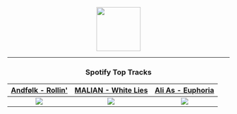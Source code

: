 <p align="center">
  <a href="https://www.tobiasmichael.de">
    <img src="https://tobiasmichael.de/assets/logo.gif" width="100" height="100"/>
  </a>
</p>

---

<h3 align="center">Spotify Top Tracks</h3>

[Andfølk - Rollin'](https://open.spotify.com/track/1QQrP9PWLPLYdJC3cTgALP)|[MALIAN - White Lies](https://open.spotify.com/track/4FuZknKZfVNdN9yjqbXKmm)|[Ali As - Euphoria](https://open.spotify.com/track/7jQelqqyroo6OFr9X5YmEP)
:---:|:----:|:----:
<img src="https://i.scdn.co/image/ab67616d00001e0267f820c4025af681242a041d"/>|<img src="https://i.scdn.co/image/ab67616d00001e02bdbf757bad2eac8e85c05d0f"/>|<img src="https://i.scdn.co/image/ab67616d00001e02c45629c4757c7051b355d933"/>